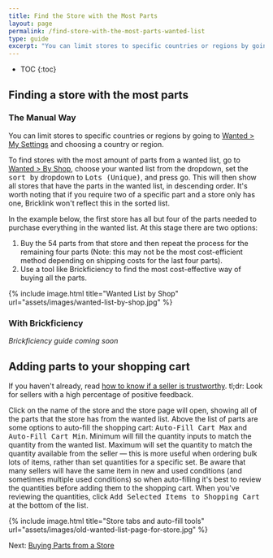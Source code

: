 ```yaml
---
title: Find the Store with the Most Parts
layout: page
permalink: /find-store-with-the-most-parts-wanted-list
type: guide
excerpt: "You can limit stores to specific countries or regions by going to Wanted > My Settings and choosing a country or region."
---
```


* TOC
{:toc}

## Finding a store with the most parts

### The Manual Way

<div class="alert alert-warning">
You can limit stores to specific countries or regions by going to <a class="alert-link" href="http://www.bricklink.com/wantedSettings.asp">Wanted > My Settings</a> and choosing a country or region.
</div>

To find stores with the most amount of parts from a wanted list, go to [Wanted > By Shop](http://www.bricklink.com/wantedShop.asp), choose your wanted list from the dropdown, set the <kbd>sort by</kbd> dropdown to <kbd>Lots (Unique)</kbd>, and press <kbd>go</kbd>. This will then show all stores that have the parts in the wanted list, in descending order. It's worth noting that if you require two of a specific part and a store only has one, Bricklink won't reflect this in the sorted list.

In the example below, the first store has all but four of the parts needed to purchase everything in the wanted list. At this stage there are two options:

1. Buy the 54 parts from that store and then repeat the process for the remaining four parts (Note: this may not be the most cost-efficient method depending on shipping costs for the last four parts).
2. Use a tool like Brickficiency to find the most cost-effective way of buying all the parts.

{% include image.html
    title="Wanted List by Shop"
    url="assets/images/wanted-list-by-shop.jpg"
%}

### With Brickficiency

*Brickficiency guide coming soon*

## Adding parts to your shopping cart

<div class="alert alert-warning">
If you haven't already, read <a class="alert-link" href="/trustworthy-sellers">how to know if a seller is trustworthy</a>. tl;dr: Look for sellers with a high percentage of positive feedback.
</div>

Click on the name of the store and the store page will open, showing all of the parts that the store has from the wanted list. Above the list of parts are some options to auto-fill the shopping cart: <kbd>Auto-Fill Cart Max</kbd> and <kbd>Auto-Fill Cart Min</kbd>. Minimum will fill the quantity inputs to match the quantity from the wanted list. Maximum will set the quantity to match the quantity available from the seller — this is more useful when ordering bulk lots of items, rather than set quantities for a specific set. Be aware that many sellers will have the same item in new and used conditions (and sometimes multiple used conditions) so when auto-filling it's best to review the quantities before adding them to the shopping cart. When you've reviewing the quantities, click <kbd>Add Selected Items to Shopping Cart</kbd> at the bottom of the list.

{% include image.html
    title="Store tabs and auto-fill tools"
    url="assets/images/old-wanted-list-page-for-store.jpg"
%}

<span class="label label-next">Next:</span> [Buying Parts from a Store](/buying-parts-from-a-store)
